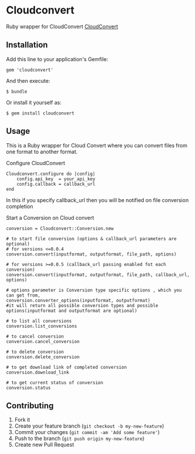 # Cloudconvert

Ruby wrapper for CloudConvert [CloudConvert ](https://cloudconvert.org/page/api)

## Installation

Add this line to your application's Gemfile:

    gem 'cloudconvert'

And then execute:

    $ bundle

Or install it yourself as:

    $ gem install cloudconvert

## Usage

This is a Ruby wrapper for Cloud Convert where you can convert files from one format to another format.
	
Configure CloudConvert
	
	Cloudconvert.configure do |config|
		config.api_key  = your_api_key
		config.callback = callback_url
	end

In this if you specify callback_url then you will be notified on file conversion completion

Start a Conversion on Cloud convert

	conversion = Cloudconvert::Conversion.new

	# to start file conversion (options & callback_url parameters are optional)
	# for versions <=0.0.4
	conversion.convert(inputformat, outputformat, file_path, options)
	
	# for versions >=0.0.5 (callback_url passing enabled fot each conversion)
	conversion.convert(inputformat, outputformat, file_path, callback_url, options)

	# options parameter is Conversion type specific options , which you can get from, 
	conversion.converter_options(inputformat, outputformat)
	#it will return all possible conversion types and possible options(inputformat and outputformat are optional)

	# to list all conversions
	conversion.list_conversions

	# to cancel conversion 											  
	conversion.cancel_conversion 	

	# to delete conversion										  
	conversion.delete_conversion

	# to get download link of completed conversion
	conversion.download_link 												  

	# to get current status of conversion
	conversion.status 													      

## Contributing

1. Fork it
2. Create your feature branch (`git checkout -b my-new-feature`)
3. Commit your changes (`git commit -am 'Add some feature'`)
4. Push to the branch (`git push origin my-new-feature`)
5. Create new Pull Request
